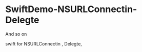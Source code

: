 SwiftDemo-NSURLConnectin-Delegte
================================

And so on

swift for NSURLConnectin , Delegte,
